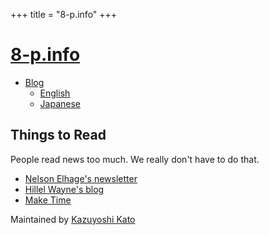 +++
title = "8-p.info"
+++

# [8-p.info](/)

- [Blog](https://blog.8-p.info/)
  - [English](https://blog.8-p.info/en/)
  - [Japanese](https://blog.8-p.info/ja/)

<div id="clocks"></div>

## Things to Read

People read news too much. We really don't have to do that.

- [Nelson Elhage's newsletter](https://buttondown.email/nelhage/archive)
- [Hillel Wayne's blog](https://www.hillelwayne.com/)
- [Make Time](https://maketime.blog/articles/)

Maintained by [Kazuyoshi Kato](/me/)
